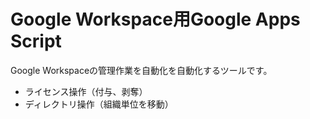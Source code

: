 # Google Workspace用Google Apps Script
Google Workspaceの管理作業を自動化を自動化するツールです。<br />
 * ライセンス操作（付与、剥奪）
 * ディレクトリ操作（組織単位を移動）
